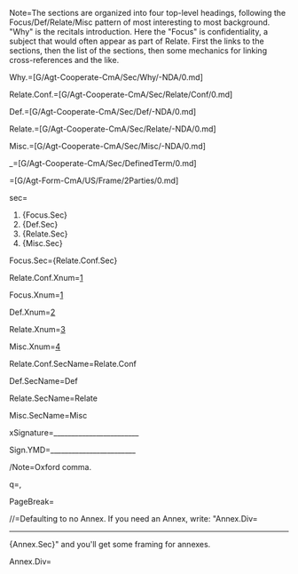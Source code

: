 Note=The sections are organized into four top-level headings, following the Focus/Def/Relate/Misc pattern of most interesting to most background.  "Why" is the recitals introduction.  Here the "Focus" is confidentiality, a subject that would often appear as part of Relate.  First the links to the sections, then the list of the sections, then some mechanics for linking cross-references and the like.

Why.=[G/Agt-Cooperate-CmA/Sec/Why/-NDA/0.md]

Relate.Conf.=[G/Agt-Cooperate-CmA/Sec/Relate/Conf/0.md]

Def.=[G/Agt-Cooperate-CmA/Sec/Def/-NDA/0.md]

Relate.=[G/Agt-Cooperate-CmA/Sec/Relate/-NDA/0.md]

Misc.=[G/Agt-Cooperate-CmA/Sec/Misc/-NDA/0.md]

_=[G/Agt-Cooperate-CmA/Sec/DefinedTerm/0.md]

=[G/Agt-Form-CmA/US/Frame/2Parties/0.md]

sec=<ol><li>{Focus.Sec}<li>{Def.Sec}<li>{Relate.Sec}<li>{Misc.Sec}</ol>

Focus.Sec={Relate.Conf.Sec}

Relate.Conf.Xnum=<a href="#Relate.Conf.Sec" class="xref">1</a>

Focus.Xnum=<a href="#Focus.Sec" class="xref">1</a>

Def.Xnum=<a href="#Def.Sec" class="xref">2</a>

Relate.Xnum=<a href="#Relate.Sec" class="xref">3</a>

Misc.Xnum=<a href="#Misc.Sec" class="xref">4</a>

Relate.Conf.SecName=Relate.Conf

Def.SecName=Def

Relate.SecName=Relate

Misc.SecName=Misc

xSignature=________________________

Sign.YMD=________________________

/Note=Oxford comma.

q=,

PageBreak=</i>

//=Defaulting to no Annex.  If you need an Annex, write: "Annex.Div=<hr>{Annex.Sec}" and you'll get some framing for annexes.

Annex.Div=</i>